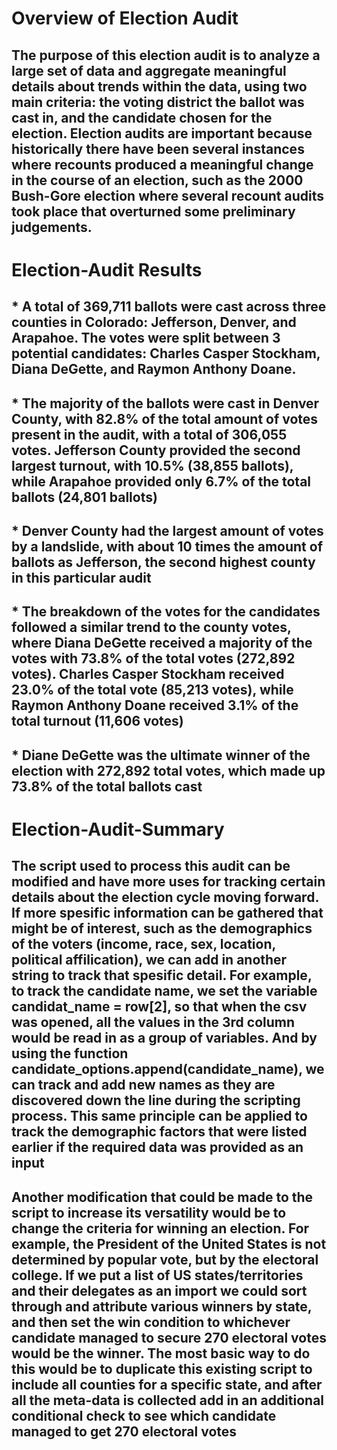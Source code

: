 # Overview of Election Audit
## The purpose of this election audit is to analyze a large set of data and aggregate meaningful details about trends within the data, using two main criteria: the voting district the ballot was cast in, and the candidate chosen for the election. Election audits are important because historically there have been several instances where recounts produced a meaningful change in the course of an election, such as the 2000 Bush-Gore election where several recount audits took place that overturned some preliminary judgements.

# Election-Audit Results
## * A total of 369,711 ballots were cast across three counties in Colorado: Jefferson, Denver, and Arapahoe. The votes were split between 3 potential candidates: Charles Casper Stockham, Diana DeGette, and Raymon Anthony Doane.
## * The majority of the ballots were cast in Denver County, with 82.8% of the total amount of votes present in the audit, with a total of 306,055 votes. Jefferson County provided the second largest turnout, with 10.5% (38,855 ballots), while Arapahoe provided only 6.7% of the total ballots (24,801 ballots)
## * Denver County had the largest amount of votes by a landslide, with about 10 times the amount of ballots as Jefferson, the second highest county in this particular audit
## * The breakdown of the votes for the candidates followed a similar trend to the county votes, where Diana DeGette received a majority of the votes with 73.8% of the total votes (272,892 votes). Charles Casper Stockham received 23.0% of the total vote (85,213 votes), while Raymon Anthony Doane received 3.1% of the total turnout (11,606 votes)
## * Diane DeGette was the ultimate winner of the election with 272,892 total votes, which made up 73.8% of the total ballots cast

# Election-Audit-Summary
## The script used to process this audit can be modified and have more uses for tracking certain details about the election cycle moving forward. If more spesific information can be gathered that might be of interest, such as the demographics of the voters (income, race, sex, location, political affilication), we can add in another string to track that spesific detail. For example, to track the candidate name, we set the variable candidat_name = row[2], so that when the csv was opened, all the values in the 3rd column would be read in as a group of variables. And by using the function candidate_options.append(candidate_name), we can track and add new names as they are discovered down the line during the scripting process. This same principle can be applied to track the demographic factors that were listed earlier if the required data was provided as an input
 ## Another modification that could be made to the script to increase its versatility would be to change the criteria for winning an election. For example, the President of the United States is not determined by popular vote, but by the electoral college. If we put a list of US states/territories and their delegates as an import we could sort through and attribute various winners by state, and then set the win condition to whichever candidate managed to secure 270 electoral votes would be the winner. The most basic way to do this would be to duplicate this existing script to include all counties for a specific state, and after all the meta-data is collected add in an additional conditional check to see which candidate managed to get 270 electoral votes
 
 

